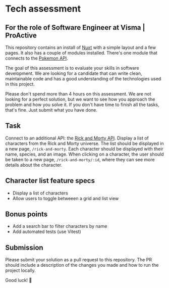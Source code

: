 # Tech assessment

## For the role of Software Engineer at Visma | ProActive

This repository contains an install of [Nuxt](https://nuxt.com/) with a simple layout and a few pages. It also has a couple of modules installed. There's one module that connects to the [Pokemon API](https://pokeapi.co/).

The goal of this assessment is to evaluate your skills in software development. We are looking for a candidate that can write clean, maintainable code and has a good understanding of the technologies used in this project.

Please don't spend more than 4 hours on this assessment. We are not looking for a perfect solution, but we want to see how you approach the problem and how you solve it. If you don't have time to finish all the tasks, that's fine. Just submit what you have done.

## Task

Connect to an additional API: the [Rick and Morty API](https://rickandmortyapi.com/). Display a list of characters from the Rick and Morty universe. The list should be displayed in a new page, `/rick-and-morty`. Each character should be displayed with their name, species, and an image. When clicking on a character, the user should be taken to a new page, `/rick-and-morty/:id`, where they can see more details about the character.

## Character list feature specs

- Display a list of characters
- Allow users to toggle betweeen a grid and list view

## Bonus points

- Add a search bar to filter characters by name
- Add automated tests (use Vitest)

## Submission

Please submit your solution as a pull request to this repository. The PR should include a description of the changes you made and how to run the project locally.

Good luck! 🚀

